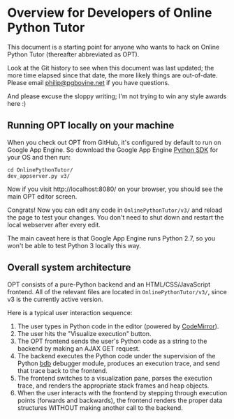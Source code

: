 # Overview for Developers of Online Python Tutor

This document is a starting point for anyone who wants to hack on
Online Python Tutor (thereafter abbreviated as OPT).

Look at the Git history to see when this document was last updated; the more time
elapsed since that date, the more likely things are out-of-date. Please email
philip@pgbovine.net if you have questions.

And please excuse the sloppy writing; I'm not trying to win any style awards here :)


## Running OPT locally on your machine

When you check out OPT from GitHub, it's configured by default to run on
Google App Engine. So download the Google App Engine [Python SDK](https://developers.google.com/appengine/downloads)
for your OS and then run:

    cd OnlinePythonTutor/
    dev_appserver.py v3/

Now if you visit http://localhost:8080/ on your browser, you should see the main OPT editor screen.

Congrats! Now you can edit any code in `OnlinePythonTutor/v3/` and reload the page to test your changes.
You don't need to shut down and restart the local webserver after every edit.

The main caveat here is that Google App Engine runs Python 2.7, so you won't be able to test Python 3 locally this way.


## Overall system architecture

OPT consists of a pure-Python backend and an HTML/CSS/JavaScript frontend. All of the relevant files are located in `OnlinePythonTutor/v3/`, since v3 is the currently active version.

Here is a typical user interaction sequence:

1. The user types in Python code in the editor (powered by [CodeMirror](http://www.codemirror.net/)).
2. The user hits the "Visualize execution" button.
3. The OPT frontend sends the user's Python code as a string to the backend by making an AJAX GET request.
4. The backend executes the Python code under the supervision of the Python [bdb](http://docs.python.org/library/bdb.html) debugger module, produces an execution trace, and send that trace back to the frontend.
5. The frontend switches to a visualization pane, parses the execution trace, and renders the appropriate stack frames and heap objects.
6. When the user interacts with the frontend by stepping through execution points (forwards and backwards), the frontend renders the proper data structures WITHOUT making another call to the backend.

